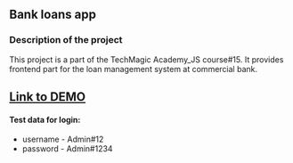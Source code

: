 ## Bank loans app

### Description of the project
This project is a part of the TechMagic Academy_JS course#15. It provides frontend part for the loan management system at commercial bank.

## [Link to DEMO](https://bank-loans-app.netlify.app/)


#### Test data for login:
- username - Admin#12
- password - Admin#1234


